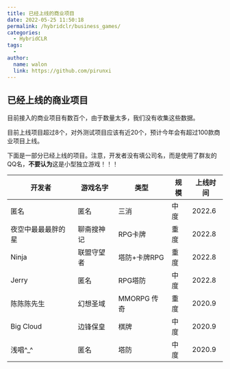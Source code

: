 ```yaml
---
title: 已经上线的商业项目
date: 2022-05-25 11:50:18
permalink: /hybridclr/business_games/
categories:
  - HybridCLR
tags:
  - 
author: 
  name: walon
  link: https://github.com/pirunxi
---
```


## 已经上线的商业项目

目前接入的商业项目有数百个，由于数量太多，我们没有收集这些数据。

目前上线项目超过8个，对外测试项目应该有近20个，预计今年会有超过100款商业项目上线。

下面是一部分已经上线的项目。注意，开发者没有填公司名，而是使用了群友的QQ名，**不要认为**这是小型独立游戏！！！

| 开发者| 游戏名字|类型 |规模 | 上线时间 |
|-|-|-|-|-|
|匿名|匿名 |三消| 中度| 2022.6 |
|夜空中最最最胖的星|聊斋搜神记| RPG卡牌| 重度 |2022.8| 
|Ninja| 联盟守望者|塔防+卡牌RPG | 重度 | 2022.8 |
|Jerry |匿名|RPG塔防|中度|2022.8|
|陈陈陈先生|幻想圣域|MMORPG 传奇| 重度 | 2020.9 |
|Big Cloud|边锋保皇|棋牌| 中度  | 2020.9 |
|浅唱^_^|匿名|塔防|中度|2020.9|
